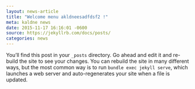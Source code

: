 ```yaml
---
layout: news-article
title: "Welcome menu akldneesadfdsf2 !"
meta: kaldne news
date: 2015-11-17 16:16:01 -0600
source: https://jekyllrb.com/docs/posts/
categories: news
---
```


You’ll find this post in your `_posts` directory. Go ahead and edit it and re-build the site to see your changes. You can rebuild the site in many different ways, but the most common way is to run `bundle exec jekyll serve`, which launches a web server and auto-regenerates your site when a file is updated.
